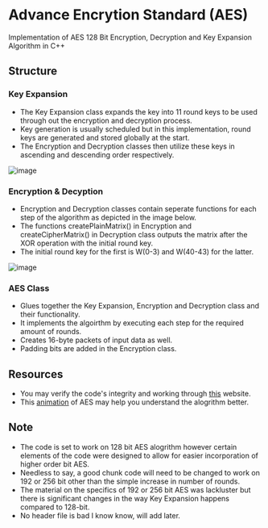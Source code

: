 # Advance Encrytion Standard (AES)
Implementation of AES 128 Bit Encryption, Decryption and Key Expansion Algorithm in C++

## Structure

### Key Expansion
- The Key Expansion class expands the key into 11 round keys to be used through out the encryption and decryption process.
- Key generation is usually scheduled but in this implementation, round keys are generated and stored globally at the start.
- The Encryption and Decryption classes then utilize these keys in ascending and descending order respectively.

![image](https://github.com/MuhammadHabibKhan/aes/assets/92048010/bcdb9d1e-979f-4dbb-a0e4-b3054c038c0a)


### Encryption & Decyption
- Encryption and Decryption classes contain seperate functions for each step of the algorithm as depicted in the image below.
- The functions createPlainMatrix() in Encryption and createCipherMatrix() in Decryption class outputs the matrix after the XOR operation with the initial round key.
- The initial round key for the first is W(0-3) and W(40-43) for the latter.

![image](https://github.com/MuhammadHabibKhan/aes/assets/92048010/f962b6a9-3163-481d-9434-68e254977267)


### AES Class
- Glues together the Key Expansion, Encryption and Decryption class and their functionality.
- It implements the algoirthm by executing each step for the required amount of rounds.
- Creates 16-byte packets of input data as well.
- Padding bits are added in the Encryption class.

## Resources
- You may verify the code's integrity and working through [this](https://legacy.cryptool.org/en/cto/aes-step-by-step) website.
- This [animation](https://legacy.cryptool.org/en/cto/aes-animation) of AES may help you understand the alogrithm better.

## Note
- The code is set to work on 128 bit AES alogrithm however certain elements of the code were designed to allow for easier incorporation of higher order bit AES.
- Needless to say, a good chunk code will need to be changed to work on 192 or 256 bit other than the simple increase in number of rounds.
- The material on the specifics of 192 or 256 bit AES was lackluster but there is significant changes in the way Key Expansion happens compared to 128-bit.
- No header file is bad I know know, will add later.
